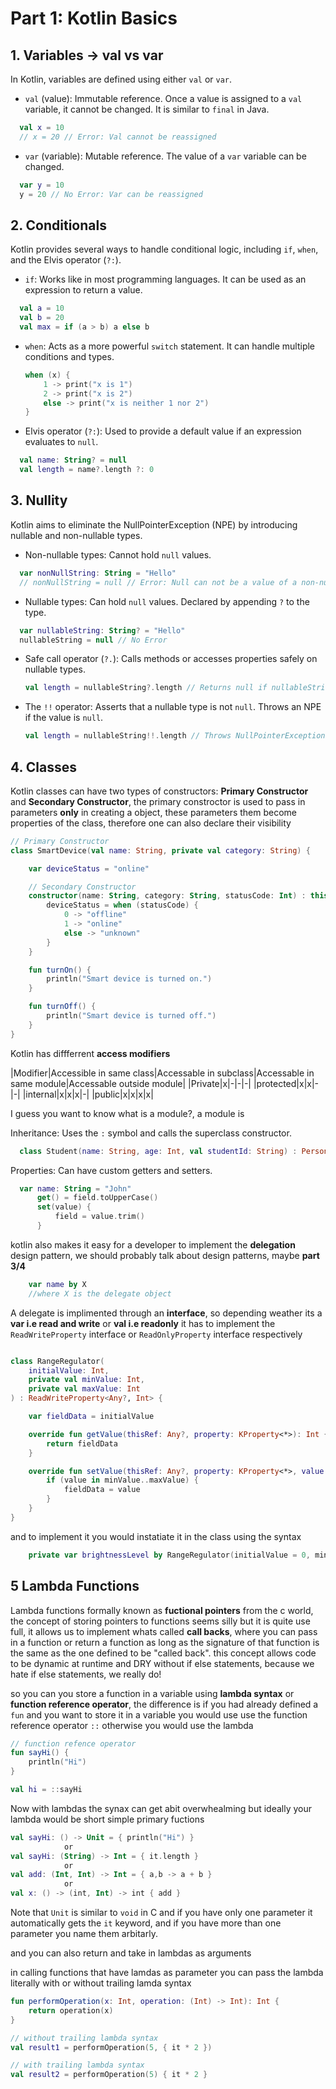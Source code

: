 # Part 1: Kotlin Basics

## 1. Variables -> val vs var

In Kotlin, variables are defined using either `val` or `var`.

- `val` (value): Immutable reference. Once a value is assigned to a `val` variable, it cannot be changed. It is similar to `final` in Java.
```kotlin
  val x = 10
  // x = 20 // Error: Val cannot be reassigned
```
- `var` (variable): Mutable reference. The value of a `var` variable can be changed.
```kotlin
  var y = 10
  y = 20 // No Error: Var can be reassigned
```

## 2. Conditionals

Kotlin provides several ways to handle conditional logic, including `if`, `when`, and the Elvis operator (`?:`).

- `if`: Works like in most programming languages. It can be used as an expression to return a value.
```kotlin
  val a = 10
  val b = 20
  val max = if (a > b) a else b
```

- `when`: Acts as a more powerful `switch` statement. It can handle multiple conditions and types.
  ```kotlin
  when (x) {
      1 -> print("x is 1")
      2 -> print("x is 2")
      else -> print("x is neither 1 nor 2")
  }
  ```

- Elvis operator (`?:`): Used to provide a default value if an expression evaluates to `null`.
```kotlin
  val name: String? = null
  val length = name?.length ?: 0
```

## 3. Nullity

Kotlin aims to eliminate the NullPointerException (NPE) by introducing nullable and non-nullable types.

- Non-nullable types: Cannot hold `null` values.
```kotlin
  var nonNullString: String = "Hello"
  // nonNullString = null // Error: Null can not be a value of a non-null type String
```

- Nullable types: Can hold `null` values. Declared by appending `?` to the type.
```kotlin
  var nullableString: String? = "Hello"
  nullableString = null // No Error
```

- Safe call operator (`?.`): Calls methods or accesses properties safely on nullable types.
  ```kotlin
  val length = nullableString?.length // Returns null if nullableString is null
  ```

- The `!!` operator: Asserts that a nullable type is not `null`. Throws an NPE if the value is `null`.
  ```kotlin
  val length = nullableString!!.length // Throws NullPointerException if nullableString is null
  ```

## 4. Classes

Kotlin classes can have two types of constructors: **Primary Constructor** and **Secondary Constructor**, the primary constroctor is used to pass
in parameters **only** in creating a object, these parameters them become properties of the class, therefore one can also declare their visibility 
```kotlin
// Primary Constructor
class SmartDevice(val name: String, private val category: String) {

    var deviceStatus = "online"

    // Secondary Constructor
    constructor(name: String, category: String, statusCode: Int) : this(name, category) {
        deviceStatus = when (statusCode) {
            0 -> "offline"
            1 -> "online"
            else -> "unknown"
        }
    }

    fun turnOn() {
        println("Smart device is turned on.")
    }

    fun turnOff() {
        println("Smart device is turned off.")
    }
}

```

Kotlin has diffferrent **access modifiers**

|Modifier|Accessible in same class|Accessable in subclass|Accessable in same module|Accessable outside module|
|Private|x|-|-|-|
|protected|x|x|-|-|
|internal|x|x|x|-|
|public|x|x|x|x|

I guess you want to know what is a module?, a module is 

Inheritance: Uses the `:` symbol and calls the superclass constructor.

```kotlin
  class Student(name: String, age: Int, val studentId: String) : Person(name, age)
```

Properties: Can have custom getters and setters.

```kotlin
  var name: String = "John"
      get() = field.toUpperCase()
      set(value) {
          field = value.trim()
      }
```

kotlin also makes it easy for a developer to implement the **delegation** design pattern, we should probably talk about design patterns, maybe **part 3/4** 

```kotlin
    var name by X
    //where X is the delegate object
```

A delegate is implimented through an **interface**,
so depending weather its a **var i.e read and write** or **val i.e readonly** 
it has to implement the `ReadWriteProperty` interface or `ReadOnlyProperty` interface respectively

```kotlin

class RangeRegulator(
    initialValue: Int,
    private val minValue: Int,
    private val maxValue: Int
) : ReadWriteProperty<Any?, Int> {

    var fieldData = initialValue

    override fun getValue(thisRef: Any?, property: KProperty<*>): Int {
        return fieldData
    }

    override fun setValue(thisRef: Any?, property: KProperty<*>, value: Int) {
        if (value in minValue..maxValue) {
            fieldData = value
        }
    }
}
```

and to implement it you would instatiate it in the class using the syntax

```kotlin
    private var brightnessLevel by RangeRegulator(initialValue = 0, minValue = 0, maxValue = 100)
```

## 5 Lambda Functions

Lambda functions formally known as **fuctional pointers** from the c world, the concept of storing pointers to functions seems silly
but it is quite use full, it allows us to implement whats called **call backs**, where you can pass in a function or return a function as long as the signature of that function
is the same as the one defined to be "called back". this concept allows code to be dynamic at runtime and DRY without if else statements, because we hate if else statements, we really do!

so you can you store a function in a variable using **lambda syntax** or **function reference operator**, the difference is if you had already defined a `fun` and you want to store it in a variable
you would use use the function reference operator `::` otherwise you would use the lambda

```kotlin
// function refence operator
fun sayHi() {
    println("Hi")
}

val hi = ::sayHi
```

Now with lambdas the synax can get abit overwhealming but ideally your lambda would be short simple primary fuctions

```kotlin
val sayHi: () -> Unit = { println("Hi") }
            or
val sayHi: (String) -> Int = { it.length }
            or
val add: (Int, Int) -> Int = { a,b -> a + b }
            or
val x: () -> (int, Int) -> int { add }
```
Note that `Unit` is similar to `void` in C and if you have only one parameter it automatically gets the `it` keyword, and if you have more than one parameter you name them arbitarly. 

and you can also return and take in lambdas as arguments

in calling functions that have lamdas as parameter you can pass the lambda literally with or without trailing lamda syntax

```kotlin
fun performOperation(x: Int, operation: (Int) -> Int): Int {
    return operation(x)
}

// without trailing lambda syntax
val result1 = performOperation(5, { it * 2 })

// with trailing lambda syntax
val result2 = performOperation(5) { it * 2 }
```
